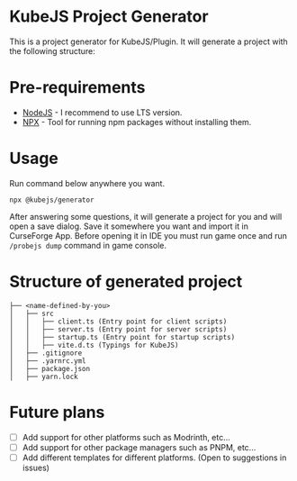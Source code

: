 # KubeJS Project Generator

This is a project generator for KubeJS/Plugin. It will generate a project with the following structure:

# Pre-requirements
 - [NodeJS](https://nodejs.org/en/) - I recommend to use LTS version.
 - [NPX](https://www.npmjs.com/package/npx) - Tool for running npm packages without installing them.

# Usage
Run command below anywhere you want.
```shell
npx @kubejs/generator
```

After answering some questions, it will generate a project for you and will open a save dialog. 
Save it somewhere you want and import it in CurseForge App.
Before opening it in IDE you must run game once and run `/probejs dump` command in game console.

# Structure of generated project
```
├── <name-defined-by-you>
│   ├── src
│   │   ├── client.ts (Entry point for client scripts)
│   │   ├── server.ts (Entry point for server scripts)
│   │   ├── startup.ts (Entry point for startup scripts)
│   │   ├── vite.d.ts (Typings for KubeJS)
│   ├── .gitignore
│   ├── .yarnrc.yml
│   ├── package.json
│   ├── yarn.lock
```

# Future plans
 - [ ] Add support for other platforms such as Modrinth, etc...
 - [ ] Add support for other package managers such as PNPM, etc...
 - [ ] Add different templates for different platforms. (Open to suggestions in issues)
